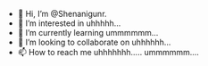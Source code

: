 - 👋 Hi, I’m @Shenanigunr.
- 👀 I’m interested in uhhhhh...
- 🌱 I’m currently learning ummmmmm...
- 💞️ I’m looking to collaborate on uhhhhhh...
- 📫 How to reach me uhhhhhhh..... ummmmmm....

<!---
Shenanigunr/Shenanigunr is a ✨ special ✨ repository because its `README.md` (this file) appears on your GitHub profile.
You can click the Preview link to take a look at your changes.
--->
